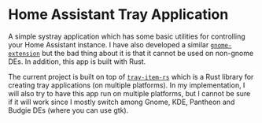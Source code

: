 # Home Assistant Tray Application

A simple systray application which has some basic utilities for controlling your Home Assistant instance.
I have also developed a similar [`gnome-extension`](https://github.com/geoph9/hass-gshell-extension) but 
the bad thing about it is that it cannot be used on non-gnome DEs. In addition, this app is built with Rust.

The current project is built on top of [`tray-item-rs`](https://github.com/olback/tray-item-rs/blob/master/Cargo.toml)
which is a Rust library for creating tray applications (on multiple platforms). In my implementation, I will 
also try to have this app run on multiple platforms, but I cannot be sure if it will work since I mostly 
switch among Gnome, KDE, Pantheon and Budgie DEs (where you can use gtk).
